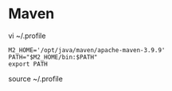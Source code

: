# Maven

vi ~/.profile

```
M2_HOME='/opt/java/maven/apache-maven-3.9.9'
PATH="$M2_HOME/bin:$PATH"
export PATH
```

source ~/.profile
